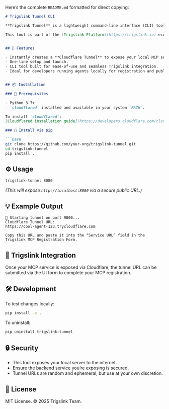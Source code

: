 Here’s the complete `README.md` formatted for direct copying:

```markdown
# Trigslink Tunnel CLI

**Trigslink Tunnel** is a lightweight command-line interface (CLI) tool that allows MCP (Model Context Protocol) service providers to expose their locally running services (e.g., `http://localhost:9000`) to the public internet via a secure Cloudflare tunnel.

This tool is part of the [Trigslink Platform](https://trigslink.io) ecosystem, enabling seamless Web3 + AI-powered agent deployment.


## 🚀 Features

- Instantly creates a **Cloudflare Tunnel** to expose your local MCP service.
- One-line setup and launch.
- CLI tool built for ease-of-use and seamless Trigslink integration.
- Ideal for developers running agents locally for registration and public access.


## 📦 Installation

### 🔹 Prerequisites

- Python 3.7+
- `cloudflared` installed and available in your system `PATH`.

To install `cloudflared`:  
[Cloudflared installation guide](https://developers.cloudflare.com/cloudflare-one/connections/connect-apps/install-and-setup/installation/)

### 🔹 Install via pip

```bash
git clone https://github.com/your-org/trigslink-tunnel.git
cd trigslink-tunnel
pip install .
```

## ⚙️ Usage

```bash
trigslink-tunnel 8080
```  
*(This will expose `http://localhost:8080` via a secure public URL.)*


## 💡 Example Output

```plaintext
🚀 Starting tunnel on port 9000...
Cloudflare Tunnel URL:
https://cool-agent-123.trycloudflare.com

Copy this URL and paste it into the “Service URL” field in the Trigslink MCP Registration Form.
```

## 🧩 Trigslink Integration

Once your MCP service is exposed via Cloudflare, the tunnel URL can be submitted via the UI form to complete your MCP registration.


## 🛠 Development

To test changes locally:
```bash
pip install -e .
```

To uninstall:
```bash
pip uninstall trigslink-tunnel
```

## 🔒 Security

- This tool exposes your local server to the internet.
- Ensure the backend service you’re exposing is secured.
- Tunnel URLs are random and ephemeral, but use at your own discretion.

## 📄 License

MIT License. © 2025 Trigslink Team.



```
